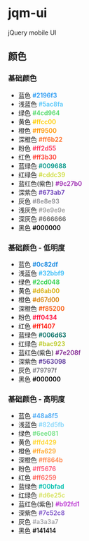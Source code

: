 # jqm-ui
jQuery mobile UI

## 颜色



### 基础颜色
- 蓝色 <font style="color: #2196f3; font-weight: 600;">#2196f3</font>
- 浅蓝色 <font style="color: #5ac8fa; font-weight: 600;">#5ac8fa</font>
- 绿色 <font style="color: #4cd964; font-weight: 600;">#4cd964</font>
- 黄色 <font style="color: #ffcc00; font-weight: 600;">#ffcc00</font>
- 橙色 <font style="color: #ff9500; font-weight: 600;">#ff9500</font>
- 深橙色 <font style="color: #ff6b22; font-weight: 600;">#ff6b22</font>
- 粉色 <font style="color: #ff2d55; font-weight: 600;">#ff2d55</font>
- 红色 <font style="color: #ff3b30; font-weight: 600;">#ff3b30</font>
- 蓝绿色 <font style="color: #009688; font-weight: 600;">#009688</font>
- 红绿色 <font style="color: #cddc39; font-weight: 600;">#cddc39</font>
- 蓝红色(紫色) <font style="color: #9c27b0; font-weight: 600;">#9c27b0</font>
- 深紫色 <font style="color: #673ab7; font-weight: 600;">#673ab7</font>
- 灰色 <font style="color: #8e8e93; font-weight: 600;">#8e8e93</font>
- 浅灰色 <font style="color: #9e9e9e; font-weight: 600;">#9e9e9e</font>
- 深灰色 <font style="color: #666666; font-weight: 600;">#666666</font>
- 黑色 <font style="color: #000000; font-weight: 600;">#000000</font>

### 基础颜色 - 低明度
- 蓝色 <font style="color: #0c82df; font-weight: 600;">#0c82df</font>
- 浅蓝色 <font style="color: #32bbf9; font-weight: 600;">#32bbf9</font>
- 绿色 <font style="color: #2cd048; font-weight: 600;">#2cd048</font>
- 黄色 <font style="color: #d6ab00; font-weight: 600;">#d6ab00</font>
- 橙色 <font style="color: #d67d00; font-weight: 600;">#d67d00</font>
- 深橙色 <font style="color: #f85200; font-weight: 600;">#f85200</font>
- 粉色 <font style="color: #ff0434; font-weight: 600;">#ff0434</font>
- 红色 <font style="color: #ff1407; font-weight: 600;">#ff1407</font>
- 蓝绿色 <font style="color: #006d63; font-weight: 600;">#006d63</font>
- 红绿色 <font style="color: #bac923; font-weight: 600;">#bac923</font>
- 蓝红色(紫色) <font style="color: #7e208f; font-weight: 600;">#7e208f</font>
- 深紫色 <font style="color: #563098; font-weight: 600;">#563098</font>
- 灰色 <font style="color: #79797f; font-weight: 600;">#79797f</font>
- 黑色 <font style="color: #000000; font-weight: 600;">#000000</font>

### 基础颜色 - 高明度
- 蓝色 <font style="color: #48a8f5; font-weight: 600;">#48a8f5</font>
- 浅蓝色 <font style="color: #82d5fb; font-weight: 600;">#82d5fb</font>
- 绿色 <font style="color: #6ee081; font-weight: 600;">#6ee081</font>
- 黄色 <font style="color: #ffd429; font-weight: 600;">#ffd429</font>
- 橙色 <font style="color: #ffa629; font-weight: 600;">#ffa629</font>
- 深橙色 <font style="color: #ff864b; font-weight: 600;">#ff864b</font>
- 粉色 <font style="color: #ff5676; font-weight: 600;">#ff5676</font>
- 红色 <font style="color: #ff6259; font-weight: 600;">#ff6259</font>
- 蓝绿色 <font style="color: #00bfad; font-weight: 600;">#00bfad</font>
- 红绿色 <font style="color: #d6e25c; font-weight: 600;">#d6e25c</font>
- 蓝红色(紫色) <font style="color: #b92fd1; font-weight: 600;">#b92fd1</font>
- 深紫色 <font style="color: #7c52c8; font-weight: 600;">#7c52c8</font>
- 灰色 <font style="color: #a3a3a7; font-weight: 600;">#a3a3a7</font>
- 黑色 <font style="color: #141414; font-weight: 600;">#141414</font>